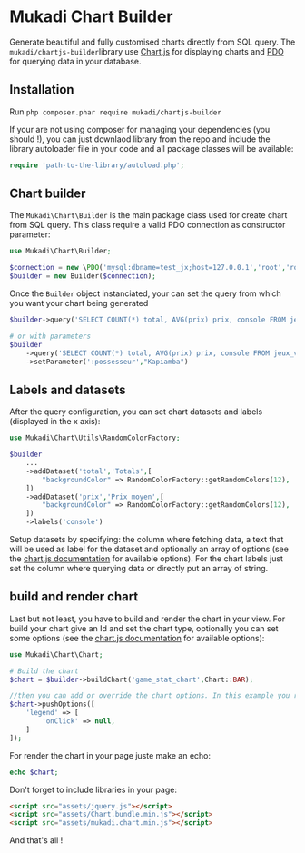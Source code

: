 Mukadi Chart Builder
====================

Generate beautiful and fully customised charts directly from SQL query. The `mukadi/chartjs-builder`library use [Chart.js](https://www.chartjs.org/) for displaying charts and [PDO](http://php.net/manual/fr/class.pdo.php) for querying data in your database.

## Installation

Run `php composer.phar require mukadi/chartjs-builder`

If your are not using composer for managing your dependencies (you should !), you can just downlaod library from the repo and include the library autoloader file in your code and all package classes will be available:

``` php
require 'path-to-the-library/autoload.php';
```
## Chart builder

The `Mukadi\Chart\Builder` is the main package class used for create chart from SQL query. This class require a valid PDO connection as constructor parameter:

``` php
use Mukadi\Chart\Builder;

$connection = new \PDO('mysql:dbname=test_jx;host=127.0.0.1','root','root');
$builder = new Builder($connection);
```
Once the `Builder` object instanciated, your can set the query from which you want your chart being generated

``` php
$builder->query('SELECT COUNT(*) total, AVG(prix) prix, console FROM jeux_video GROUP BY console')

# or with parameters
$builder
    ->query('SELECT COUNT(*) total, AVG(prix) prix, console FROM jeux_video WHERE possesseur = :possesseur GROUP BY console')
    ->setParameter(':possesseur',"Kapiamba")
```
## Labels and datasets

After the query configuration,  you can set chart datasets and labels (displayed in the x axis):

``` php
use Mukadi\Chart\Utils\RandomColorFactory;

$builder
    ...
    ->addDataset('total','Totals',[
        "backgroundColor" => RandomColorFactory::getRandomColors(12),
    ])
    ->addDataset('prix','Prix moyen',[
        "backgroundColor" => RandomColorFactory::getRandomColors(12),
    ])
    ->labels('console')

```

Setup datasets by specifying: the column where fetching data, a text that will be used as label for the dataset and optionally an array of options (see the [chart.js documentation](http://www.chartjs.org/docs/) for available options). For the chart labels just set the column where querying data or directly put an array of string.

## build and render chart

Last but not least, you have to build and render the chart in your view. For build your chart give an Id and set the chart type, optionally you can set some options (see the [chart.js documentation](http://www.chartjs.org/docs/)  for available options):

``` php
use Mukadi\Chart\Chart;

# Build the chart 
$chart = $builder->buildChart('game_stat_chart',Chart::BAR);

//then you can add or override the chart options. In this example you remove the onClick behavior of legend
$chart->pushOptions([
    'legend' => [
        'onClick' => null,
    ]
]);
```
For render the chart in your page juste make an echo:

``` php
echo $chart;

```

Don't forget to include libraries in your page:

``` html
<script src="assets/jquery.js"></script>
<script src="assets/Chart.bundle.min.js"></script>
<script src="assets/mukadi.chart.min.js"></script>

```
And that's all !
